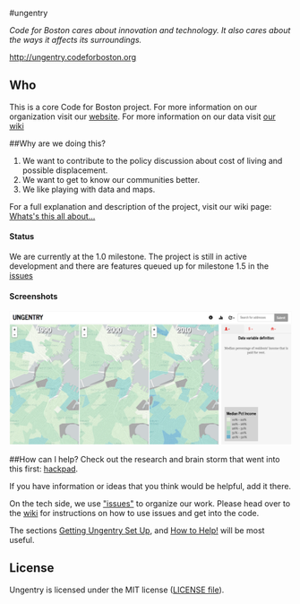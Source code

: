 #ungentry

*Code for Boston cares about innovation and technology.  It also cares about the ways it affects its surroundings.*

http://ungentry.codeforboston.org


## Who
This is a core Code for Boston project.  For more information on our organization visit our [website](http://codeforboston.org).  For more information on our data visit [our wiki](**********)


##Why are we doing this?

  1. We want to contribute to the policy discussion about cost of living and possible displacement.
  2. We want to get to know our communities better.
  3. We like playing with data and maps.

  For a full explanation and description of the project, visit our wiki page: [Whats's this all about...](http://github.com/codeforboston/ungentry/wiki/What's-this-all-about...)


#### Status
We are currently at the 1.0 milestone.  The project is still in active development and there are features queued up for milestone 1.5 in the [issues](https://github.com/codeforboston/ungentry/issues)


#### Screenshots
![Home page](https://github.com/codeforboston/ungentry/blob/master/images/home.png)


##How can I help?
Check out the research and brain storm that went into this first: [hackpad](https://codeforboston.hackpad.com/How-can-Code-for-Boston-contribute-to-the-policy-discussion-on-gentrification-in-Boston-fD9RvXalX84#:h=Variable-Wish-List).

If you have information or ideas that you think would be helpful, add it there.


On the tech side, we use ["issues"](https://github.com/codeforboston/ungentry/issues) to organize our work.  Please head over to the [wiki](https://github.com/codeforboston/ungentry/wiki) for instructions on how to use issues and get into the code. 

The sections [Getting Ungentry Set Up](https://github.com/codeforboston/ungentry/wiki/Getting%20Ungentry%20Set%20Up), and [How to Help!](https://github.com/codeforboston/ungentry/wiki/How%20to%20Help!) will be most useful.



## License
Ungentry is licensed under the MIT license ([LICENSE file](https://github.com/codeforboston/ungentry/blob/master/LICENSE)).



